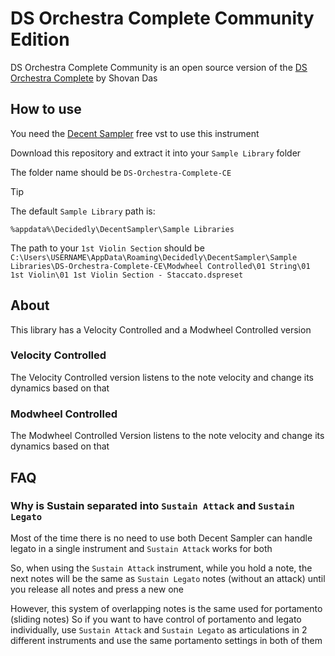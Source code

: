 # DS Orchestra Complete Community Edition

DS Orchestra Complete Community is an open source version of the [DS Orchestra Complete](bit.ly/DS-OC) by Shovan Das

## How to use

You need the [Decent Sampler](https://www.decentsamples.com/product/decent-sampler-plugin/) free vst to use this instrument

Download this repository and extract it into your `Sample Library` folder

The folder name should be `DS-Orchestra-Complete-CE`

> [!TIP]
> The default `Sample Library` path is:
>
> `%appdata%\Decidedly\DecentSampler\Sample Libraries`

The path to your `1st Violin Section` should be `C:\Users\USERNAME\AppData\Roaming\Decidedly\DecentSampler\Sample Libraries\DS-Orchestra-Complete-CE\Modwheel Controlled\01 String\01 1st Violin\01 1st Violin Section - Staccato.dspreset`

## About

This library has a Velocity Controlled and a Modwheel Controlled version

### Velocity Controlled

The Velocity Controlled version listens to the note velocity and change its dynamics based on that

### Modwheel Controlled

The Modwheel Controlled Version listens to the note velocity and change its dynamics based on that

## FAQ

### Why is Sustain separated into `Sustain Attack` and `Sustain Legato`

Most of the time there is no need to use both
Decent Sampler can handle legato in a single instrument and `Sustain Attack` works for both

So, when using the `Sustain Attack` instrument, while you hold a note, the next notes will be the same as `Sustain Legato` notes (without an attack) until you release all notes and press a new one

However, this system of overlapping notes is the same used for portamento (sliding notes)
So if you want to have control of portamento and legato individually, use `Sustain Attack` and `Sustain Legato` as articulations in 2 different instruments and use the same portamento settings in both of them
